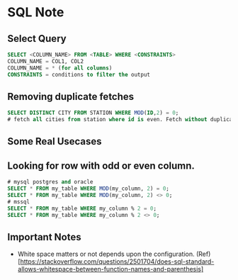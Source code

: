 # SQL Note

## Select Query
```sql
SELECT <COLUMN_NAME> FROM <TABLE> WHERE <CONSTRAINTS>
COLUMN_NAME = COL1, COL2
COLUMN_NAME = * (for all columns)
CONSTRAINTS = conditions to filter the output
```

## Removing duplicate fetches
```sql
SELECT DISTINCT CITY FROM STATION WHERE MOD(ID,2) = 0;
# fetch all cities from station where id is even. Fetch without duplicates.
```



## Some Real Usecases



## Looking for row with odd or even column.
```sql
# mysql postgres and oracle
SELECT * FROM my_table WHERE MOD(my_column, 2) = 0;
SELECT * FROM my_table WHERE MOD(my_column, 2) <> 0;
# mssql
SELECT * FROM my_table WHERE my_column % 2 = 0;
SELECT * FROM my_table WHERE my_column % 2 <> 0;
```


## Important Notes
- White space matters or not depends upon the configuration. (Ref)[https://stackoverflow.com/questions/2501704/does-sql-standard-allows-whitespace-between-function-names-and-parenthesis]
